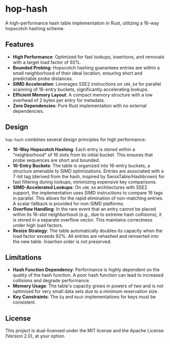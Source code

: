 # hop-hash

A high-performance hash table implementation in Rust, utilizing a 16-way hopscotch hashing scheme.

## Features

- **High Performance**: Optimized for fast lookups, insertions, and removals with a target load
  factor of 92%.
- **Bounded Probing**: Hopscotch hashing guarantees entries are within a small neighborhood of their
  ideal location, ensuring short and predictable probe distances.
- **SIMD Acceleration**: Leverages SSE2 instructions on `x86_64` for parallel scanning of 16-entry
  buckets, significantly accelerating lookups.
- **Efficient Memory Layout**: A compact memory structure with a low overhead of 2 bytes per entry
  for metadata.
- **Zero Dependencies**: Pure Rust implementation with no external dependencies.

## Design

`hop-hash` combines several design principles for high performance:

- **16-Way Hopscotch Hashing**: Each entry is stored within a "neighborhood" of 16 slots from its
  initial bucket. This ensures that probe sequences are short and bounded.
- **16-Entry Buckets**: The table is organized into 16-entry buckets, a structure amenable to SIMD
  optimizations. Entries are associated with a 7-bit tag (derived from the hash, inspired by SwissTable/Hashbrown) for fast filtering
  during lookups, minimizing expensive key comparisons.
- **SIMD-Accelerated Lookups**: On `x86_64` architectures with SSE2 support, the implementation uses
  SIMD instructions to compare 16 tags in parallel. This allows for the rapid elimination of
  non-matching entries. A scalar fallback is provided for non-SIMD platforms.
- **Overflow Handling**: In the rare event that an entry cannot be placed within its 16-slot
  neighborhood (e.g., due to extreme hash collisions), it is stored in a separate overflow vector.
  This maintains correctness under high load factors.
- **Resize Strategy**: The table automatically doubles its capacity when the load factor exceeds
  92%. All entries are rehashed and reinserted into the new table. Insertion order is not preserved.

## Limitations

- **Hash Function Dependency**: Performance is highly dependent on the quality of the hash function.
  A poor hash function can lead to increased collisions and degrade performance.
- **Memory Usage**: The table's capacity grows in powers of two and is not optimized for very small
  data sets due to a minimum reservation size.
- **Key Constraints**: The `Eq` and `Hash` implementations for keys must be consistent.

## License

This project is dual-licensed under the MIT license and the Apache License (Version 2.0), at your option.